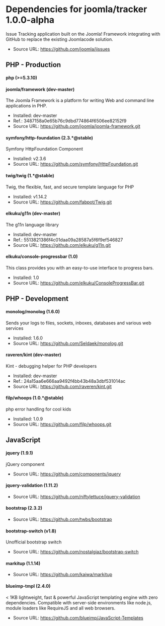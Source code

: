 # Dependencies for joomla/tracker 1.0.0-alpha

Issue Tracking application built on the Joomla! Framework integrating with GitHub to replace the existing Joomlacode solution.

* Source URL: https://github.com/joomla/jissues

## PHP - Production

#### php (>=5.3.10)

#### joomla/framework (dev-master)

The Joomla Framework is a platform for writing Web and command line applications in PHP.

* Installed: dev-master
* Ref.: 3487158a0e65b76c9dbd774864f6506ee82152f9
* Source URL: https://github.com/joomla/joomla-framework.git

#### symfony/http-foundation (2.3.*@stable)

Symfony HttpFoundation Component

* Installed: v2.3.6
* Source URL: https://github.com/symfony/HttpFoundation.git

#### twig/twig (1.*@stable)

Twig, the flexible, fast, and secure template language for PHP

* Installed: v1.14.2
* Source URL: https://github.com/fabpot/Twig.git

#### elkuku/g11n (dev-master)

The g11n language library

* Installed: dev-master
* Ref.: 5513821386f4c01daa09a28587a5f6f9ef546827
* Source URL: https://github.com/elkuku/g11n.git

#### elkuku/console-progressbar (1.0)

This class provides you with an easy-to-use interface to progress bars.

* Installed: 1.0
* Source URL: https://github.com/elkuku/ConsoleProgressBar.git

## PHP - Development

#### monolog/monolog (1.6.0)

Sends your logs to files, sockets, inboxes, databases and various web services

* Installed: 1.6.0
* Source URL: https://github.com/Seldaek/monolog.git

#### raveren/kint (dev-master)

Kint - debugging helper for PHP developers

* Installed: dev-master
* Ref.: 24a15aa6e666aa9492f4bb43b48a3dbf531014ac
* Source URL: https://github.com/raveren/kint.git

#### filp/whoops (1.0.*@stable)

php error handling for cool kids

* Installed: 1.0.9
* Source URL: https://github.com/filp/whoops.git

## JavaScript

#### jquery (1.9.1)

jQuery component

* Source URL: https://github.com/components/jquery

#### jquery-validation (1.11.2)

* Source URL: https://github.com/niftylettuce/jquery-validation

#### bootstrap (2.3.2)

* Source URL: https://github.com/twbs/bootstrap

#### bootstrap-switch (v1.8)

Unofficial bootstrap switch

* Source URL: https://github.com/nostalgiaz/bootstrap-switch

#### markitup (1.1.14)

* Source URL: https://github.com/kaiwa/markitup

#### blueimp-tmpl (2.4.0)

< 1KB lightweight, fast & powerful JavaScript templating engine with zero dependencies. Compatible with server-side environments like node.js, module loaders like RequireJS and all web browsers.

* Source URL: https://github.com/blueimp/JavaScript-Templates

